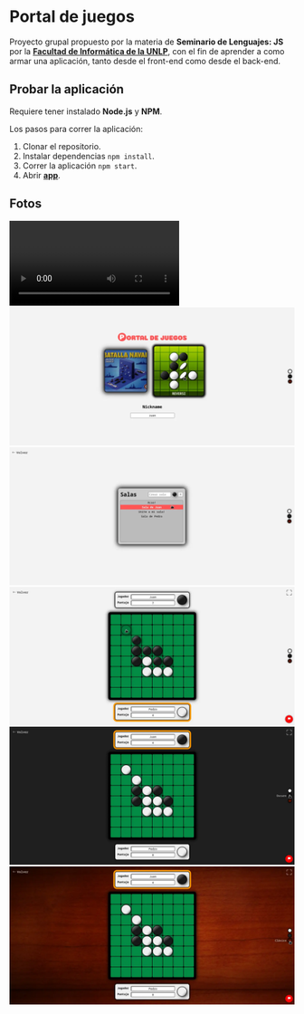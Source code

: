 # Portal de juegos

Proyecto grupal propuesto por la materia de **Seminario de Lenguajes: JS** por la [**Facultad de Informática de la UNLP**](https://www.info.unlp.edu.ar/), con el fin de aprender a como armar una aplicación, tanto desde el front-end como desde el back-end.

## Probar la aplicación

Requiere tener instalado **Node.js** y **NPM**.

Los pasos para correr la aplicación:

1. Clonar el repositorio.
2. Instalar dependencias `npm install`.
3. Correr la aplicación `npm start`.
4. Abrir [**app**](http://localhost:3000/).

## Fotos

![Demo](/screenshots/demo.mp4)
![Pagina de inicio](/screenshots/inicio.webp)
![Salas](/screenshots/salas.webp)
![Reversi](/screenshots/reversi-claro.webp)
![Tema oscuro](/screenshots/reversi-oscuro.webp)
![Tema clásico](/screenshots/reversi-clasico.webp)
